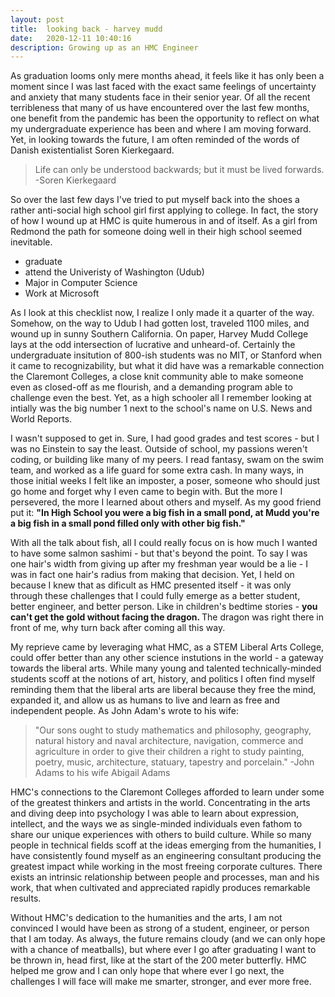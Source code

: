 ```yaml
---
layout: post
title:  looking back - harvey mudd
date:   2020-12-11 10:40:16
description: Growing up as an HMC Engineer
---
```


As graduation looms only mere months ahead, it feels like it has only been a moment since I was last faced with the exact same feelings of uncertainty and anxiety that many students face in their senior year. Of all the recent terribleness that many of us have encountered over the last few months, one benefit from the pandemic has been the opportunity to reflect on what my undergraduate experience has been and where I am moving forward. Yet, in looking towards the future, I am often reminded of the words of Danish existentialist Soren Kierkegaard.

<blockquote>
	Life can only be understood backwards; but it must be lived forwards.<br>
	-Soren Kierkegaard
</blockquote>

So over the last few days I've tried to put myself back into the shoes a rather anti-social high school girl first applying to college. In fact, the story of how I wound up at HMC is quite humerous in and of itself. As a girl from Redmond the path for someone doing well in their high school seemed inevitable.
<ul>
	<li>graduate</li>
	<li>attend the Univeristy of Washington (Udub)</li>
	<li>Major in Computer Science</li>
	<li>Work at Microsoft</li>
</ul>
As I look at this checklist now, I realize I only made it a quarter of the way. Somehow, on the way to Udub I had gotten lost, traveled 1100 miles, and wound up in sunny Southern California. On paper, Harvey Mudd College lays at the odd intersection of lucrative and unheard-of. Certainly the undergraduate insitution of 800-ish students was no MIT, or Stanford when it came to recognizability, but what it did have was a remarkable connection the Claremont Colleges, a close knit community able to make someone even as closed-off as me flourish, and a demanding program able to challenge even the best. Yet, as a high schooler all I remember looking at intially was the big number 1 next to the school's name on U.S. News and World Reports.

I wasn't supposed to get in. Sure, I had good grades and test scores - but I was no Einstein to say the least. Outside of school, my passions weren't coding, or building like many of my peers. I read fantasy, swam on the swim team, and worked as a life guard for some extra cash. In many ways, in those initial weeks I felt like an imposter, a poser, someone who should just go home and forget why I even came to begin with. But the more I persevered, the more I learned about others and myself. As my good friend put it: <b> "In High School you were a big fish in a small pond, at Mudd you're a big fish in a small pond filled only with other big fish."</b>

With all the talk about fish, all I could really focus on is how much I wanted to have some salmon sashimi - but that's beyond the point. To say I was one hair's width from giving up after my freshman year would be a lie - I was in fact one hair's radius from making that decision. Yet, I held on because I knew that as dificult as HMC presented itself - it was only through these challenges that I could fully emerge as a better student, better engineer, and better person. Like in children's bedtime stories - <b> you can't get the gold without facing the dragon. </b> The dragon was right there in front of me, why turn back after coming all this way.

My reprieve came by leveraging what HMC, as a STEM Liberal Arts College, could offer better than any other science instutions in the world - a gateway towards the liberal arts. While many young and talented technically-minded students scoff at the notions of art, history, and politics I often find myself reminding them that the liberal arts are liberal because they free the mind, expanded it, and allow us as humans to live and learn as free and independent people. As John Adam's wrote to his wife:

<blockquote>
	"Our sons ought to study mathematics and philosophy, geography, natural history and naval architecture, navigation, commerce and agriculture in order to give their children a right to study painting, poetry, music, architecture, statuary, tapestry and porcelain."
	-John Adams to his wife Abigail Adams
</blockquote>

HMC's connections to the Claremont Colleges afforded to learn under some of the greatest thinkers and artists in the world. Concentrating in the arts and diving deep into psychology I was able to learn about expression, intellect, and the ways we as single-minded individuals even fathom to share our unique experiences with others to build culture. While so many people in technical fields scoff at the ideas emerging from the humanities, I have consistently found myself as an engineering consultant producing the greatest impact while working in the most freeing corporate cultures. There exists an intrinsic relationship between people and processes, man and his work, that when cultivated and appreciated rapidly produces remarkable results.

Without HMC's dedication to the humanities and the arts, I am not convinced I would have been as strong of a student, engineer, or person that I am today. As always, the future remains cloudy (and we can only hope with a chance of meatballs), but where ever I go after graduating I want to be thrown in, head first, like at the start of the 200 meter butterfly. HMC helped me grow and I can only hope that where ever I go next, the challenges I will face will make me smarter, stronger, and ever more free.